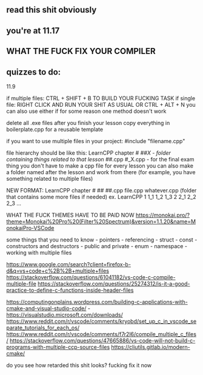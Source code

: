 ## read this shit obviously

## you're at 11.17
## WHAT THE FUCK FIX YOUR COMPILER

## quizzes to do:
11.9

if multiple files:
CTRL + SHIFT + B TO BUILD YOUR FUCKING TASK
if single file:
RIGHT CLICK AND RUN YOUR SHIT AS USUAL OR CTRL + ALT + N
you can also use either if for some reason one method doesn't work

delete all .exe files after you finish your lesson
copy everything in boilerplate.cpp for a reusable template

if you want to use multiple files in your project:
#include "filename.cpp"

file hierarchy should be like this:
LearnCPP
    chapter #
        #_#X    - folder containing things related to that lesson
        #_#.cpp
        #_X.cpp - for the final exam thing
you don't have to make a cpp file for every lesson
you can also make a folder named after the lesson and work from there (for example, you have something related to multiple files)

NEW FORMAT:
LearnCPP
    chapter #
        #_#
            #_#.cpp
            file.cpp
            whatever.cpp
            (folder that contains some more files if needed)
ex.
LearnCPP
    1
        1_1
        1_2
        1_3
    2
        2_1
        2_2
        2_3
    ...

WHAT THE FUCK THEMES HAVE TO BE PAID NOW
https://monokai.pro/?theme=Monokai%20Pro%20(Filter%20Spectrum)&version=1.1.20&name=MonokaiPro-VSCode

some things that you need to know
    - pointers
    - referencing
    - struct
    - const
    - constructors and destructors
    - public and private
    - enum
    - namespace
    - working with multiple files

https://www.google.com/search?client=firefox-b-d&q=vs+code+c%2B%2B+multiple+files
https://stackoverflow.com/questions/61041182/vs-code-c-compile-multiple-file
https://stackoverflow.com/questions/25274312/is-it-a-good-practice-to-define-c-functions-inside-header-files

https://computingonplains.wordpress.com/building-c-applications-with-cmake-and-visual-studio-code/
	- https://visualstudio.microsoft.com/downloads/
https://www.reddit.com/r/vscode/comments/kryobd/set_up_c_in_vscode_separate_tutorials_for_each_os/
https://www.reddit.com/r/vscode/comments/f7r2l6/compile_multiple_c_files/
https://stackoverflow.com/questions/47665886/vs-code-will-not-build-c-programs-with-multiple-ccp-source-files
https://cliutils.gitlab.io/modern-cmake/

do you see how retarded this shit looks? fucking fix it now